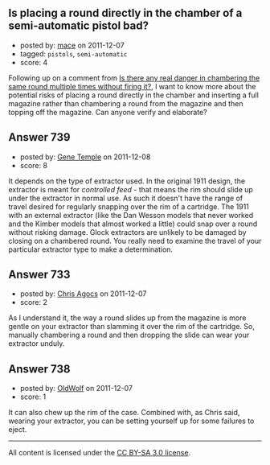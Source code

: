 ## Is placing a round directly in the chamber of a semi-automatic pistol bad?

- posted by: [mace](https://stackexchange.com/users/-1/163-mace) on 2011-12-07
- tagged: `pistols`, `semi-automatic`
- score: 4

Following up on a comment from [Is there any real danger in chambering the same round multiple times without firing it?](http://firearms.stackexchange.com/questions/117/is-there-any-real-danger-in-chambering-the-same-round-multiple-times-without-fir), I want to know more about the potential risks of placing a round directly in the chamber and inserting a full magazine rather than chambering a round from the magazine and then topping off the magazine. Can anyone verify and elaborate?


## Answer 739

- posted by: [Gene Temple](https://stackexchange.com/users/-1/254-gene-temple) on 2011-12-08
- score: 8

It depends on the type of extractor used.  In the original 1911 design, the extractor is meant for *controlled feed*  - that means the rim should slide up under the extractor in normal use. As such it doesn't have the range of travel desired for regularly snapping over the rim of a cartridge. The 1911 with an external extractor (like the Dan Wesson models that never worked and the Kimber models that almost worked a little) could snap over a round without risking damage.  Glock extractors are unlikely to be damaged by closing on a chambered round.  You really need to examine the travel of your particular extractor type to make a determination.


## Answer 733

- posted by: [Chris Agocs](https://stackexchange.com/users/-1/12-chris-agocs) on 2011-12-07
- score: 2

As I understand it, the way a round slides up from the magazine is more gentle on your extractor than slamming it over the rim of the cartridge. So, manually chambering a round and then dropping the slide can wear your extractor unduly.


## Answer 738

- posted by: [OldWolf](https://stackexchange.com/users/-1/111-oldwolf) on 2011-12-07
- score: 1

It can also chew up the rim of the case. Combined with, as Chris said, wearing your extractor, you can be setting yourself up for some failures to eject.



---

All content is licensed under the [CC BY-SA 3.0 license](https://creativecommons.org/licenses/by-sa/3.0/).
